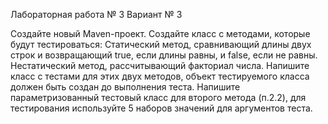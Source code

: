 Лабораторная работа № 3
Вариант № 3

Создайте новый Maven-проект.
Создайте класс с методами, которые будут тестироваться:
Статический метод, сравнивающий длины двух строк и возвращающий true, если длины равны, и false, если не равны.
Нестатический метод, рассчитывающий факториал числа.
Напишите класс с тестами для этих двух методов, объект тестируемого класса должен быть создан до выполнения теста.
Напишите параметризованный тестовый класс для второго метода (п.2.2), для тестирования используйте 5 наборов значений для аргументов теста.
